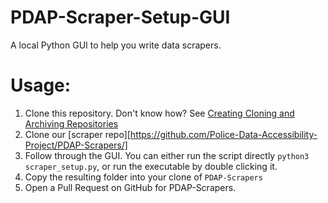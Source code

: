 # PDAP-Scraper-Setup-GUI
A local Python GUI to help you write data scrapers.

# Usage:

1. Clone this repository. Don't know how? See [Creating Cloning and Archiving Repositories](https://docs.github.com/en/github/creating-cloning-and-archiving-repositories/cloning-a-repository-from-github/cloning-a-repository)
2. Clone our [scraper repo][https://github.com/Police-Data-Accessibility-Project/PDAP-Scrapers/]
3. Follow through the GUI. You can either run the script directly `python3 scraper_setup.py`, or run the executable by double clicking it.
4. Copy the resulting folder into your clone of `PDAP-Scrapers`
5. Open a Pull Request on GitHub for PDAP-Scrapers.
